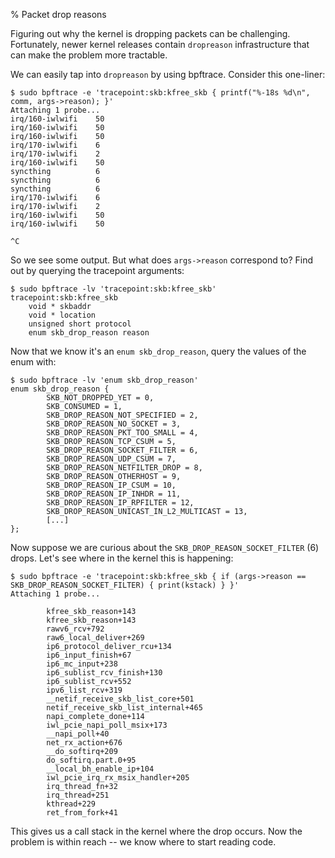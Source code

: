 % Packet drop reasons

Figuring out why the kernel is dropping packets can be challenging.
Fortunately, newer kernel releases contain `dropreason` infrastructure that can
make the problem more tractable.

We can easily tap into `dropreason` by using bpftrace. Consider this one-liner:

```
$ sudo bpftrace -e 'tracepoint:skb:kfree_skb { printf("%-18s %d\n", comm, args->reason); }'
Attaching 1 probe...
irq/160-iwlwifi    50
irq/160-iwlwifi    50
irq/160-iwlwifi    50
irq/170-iwlwifi    6
irq/170-iwlwifi    2
irq/160-iwlwifi    50
syncthing          6
syncthing          6
syncthing          6
irq/170-iwlwifi    6
irq/170-iwlwifi    2
irq/160-iwlwifi    50
irq/160-iwlwifi    50

^C
```

So we see some output. But what does `args->reason` correspond to? Find out
by querying the tracepoint arguments:

```
$ sudo bpftrace -lv 'tracepoint:skb:kfree_skb'
tracepoint:skb:kfree_skb
    void * skbaddr
    void * location
    unsigned short protocol
    enum skb_drop_reason reason
```

Now that we know it's an `enum skb_drop_reason`, query the values of the
enum with:

```
$ sudo bpftrace -lv 'enum skb_drop_reason'
enum skb_drop_reason {
        SKB_NOT_DROPPED_YET = 0,
        SKB_CONSUMED = 1,
        SKB_DROP_REASON_NOT_SPECIFIED = 2,
        SKB_DROP_REASON_NO_SOCKET = 3,
        SKB_DROP_REASON_PKT_TOO_SMALL = 4,
        SKB_DROP_REASON_TCP_CSUM = 5,
        SKB_DROP_REASON_SOCKET_FILTER = 6,
        SKB_DROP_REASON_UDP_CSUM = 7,
        SKB_DROP_REASON_NETFILTER_DROP = 8,
        SKB_DROP_REASON_OTHERHOST = 9,
        SKB_DROP_REASON_IP_CSUM = 10,
        SKB_DROP_REASON_IP_INHDR = 11,
        SKB_DROP_REASON_IP_RPFILTER = 12,
        SKB_DROP_REASON_UNICAST_IN_L2_MULTICAST = 13,
        [...]
};
```

Now suppose we are curious about the `SKB_DROP_REASON_SOCKET_FILTER` (6) drops.
Let's see where in the kernel this is happening:

```
$ sudo bpftrace -e 'tracepoint:skb:kfree_skb { if (args->reason == SKB_DROP_REASON_SOCKET_FILTER) { print(kstack) } }'
Attaching 1 probe...

        kfree_skb_reason+143
        kfree_skb_reason+143
        rawv6_rcv+792
        raw6_local_deliver+269
        ip6_protocol_deliver_rcu+134
        ip6_input_finish+67
        ip6_mc_input+238
        ip6_sublist_rcv_finish+130
        ip6_sublist_rcv+552
        ipv6_list_rcv+319
        __netif_receive_skb_list_core+501
        netif_receive_skb_list_internal+465
        napi_complete_done+114
        iwl_pcie_napi_poll_msix+173
        __napi_poll+40
        net_rx_action+676
        __do_softirq+209
        do_softirq.part.0+95
        __local_bh_enable_ip+104
        iwl_pcie_irq_rx_msix_handler+205
        irq_thread_fn+32
        irq_thread+251
        kthread+229
        ret_from_fork+41

```

This gives us a call stack in the kernel where the drop occurs. Now the problem
is within reach -- we know where to start reading code.
